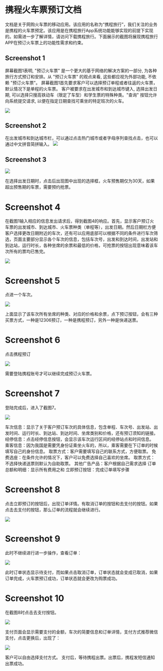 # 携程火车票预订文档

文档是关于网购火车票的移动应用。该应用的名称为“携程旅行”，我们关注的业务是携程的火车票预定。该应用是在携程旅行App系统功能能够实现的前提下实现的。如需进一步了解详情，请访问下载携程旅行。下面展示的截图将展现携程旅行APP在预订火车票上的功能性需求和约束。

## Screenshot 1
屏幕截图1表明, "预订火车票" 是一个更大的基于网络的解决方案的一部分, 为各种旅行方式预订和安排。从 "预订火车票" 的观点来看, 这些都应视为外部功能, 不依赖 "预订火车票"。
屏幕截图1首先要求客户可以选择预订单程或者往返的火车票，默认情况下是单程的火车票。
客户被要求在出发城市和到达城市键入, 选择出发日期, 可以选择只搜高铁动车（限定了车型）和学生票的特殊种类。"查询" 按钮允许向系统提交请求, 以便在指定日期查找可乘坐的特定班次的火车。

![](./picture/IMG_0259.PNG)
## Screenshot 2
在出发城市和到达城市栏，可以通过点击热门城市或者字母序列查找点击，也可以通过中文拼音简拼输入。
![](./IMG_0270.PNG)

## Screenshot 3

![](./picture/IMG_0272.PNG)

在选择出发日期时，点击后出现图中出现的选择框，火车预售期仅为30天，如果超出预售期的车票，需要预约抢票。

# Screenshot 4

在截图1输入相应的信息发出请求后，得到截图4的响应。首先，显示客户预订火车票的出发城市、到达城市、火车票种类（单程等），出发日期。然后日期栏方便客户选择更改日期附近的车次，还有可以应用底部可以根据不同的条件进行车次筛选，页面主要部分显示各个车次的信息，包括车次号，出发和到达时间，出发站和到达站，运行时长，各种坐席的余票和最低的价格，可抢票的按钮出现意味着该车次所有的票均已售完。

![](./picture/IMG_0260.PNG)
# Screenshot 5

点进一个车次。

![](./picture/IMG_0262.PNG)

上面显示了该车次所有坐席的种类、对应的价格和余票，点下预订按钮，会有三种买票方式，一种是12306预订，一种是携程预订，另外一种是快递送票。

# Screenshot 6
点击携程预订

![](./picture/IMG_0263.PNG)

需要登陆携程账号才可以继续完成预订火车票。

# Screenshot 7
登陆完成后，进入了截图7。

![](./picture/IMG_0264.PNG)


车次信息：显示了关于客户预订车次的具体信息，包含单程、车次号、出发站、出发时间、运行时长、到达站、到达时间、坐席类别和价格，还有预订须知的链接。
经停信息：点击经停信息按钮，会显示该车次运行区间的经停站点和时间信息。
乘客信息：因为我国是需要凭身份证乘坐火车的，所以，乘客需要在下订单的时候填写自己的身份信息。
取票方式：客户需要填写自己的联系方式，方便取票。
免费选座：在条件允许的情况下，客户可以免费选择自己喜欢的坐席。
取票方式：不选择快递送票则默认为自助取票。
其他广告产品：客户根据自己需求选择
订单总额和明细：显示所有费用之和
立即预订按钮：完成订单填写步骤

# Screenshot 8
点击立即预订的按钮后，出现订单详情。有取消订单的按钮和去支付的按钮。如果点击去支付的按钮，那么订单的流程就会继续进行。

![](./picture/aaa.jpg)

# Screenshot 9
此时不继续进行进一步操作，查看订单：

![](./picture/IMG_0269.PNG)

此时订单状态显示待支付，而如果点击取消订单，订单状态就会变成已取消，如果订单完成，火车票预订成功，订单状态就会更改为购票成功。

# Screenshot 10
在截图8时点击去支付按钮。

![](./picture/IMG_0267.PNG)

支付页面会显示需要支付的金额，车次的简要信息和订单详情，支付方式推荐微信支付，点击更换后，出现了：

![](./picture/IMG_0268.PNG)

客户可以自由选择支付方式。
支付后，等待携程出票。出票后，携程发短信通知出票成功。
